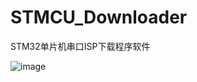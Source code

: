 # STMCU_Downloader
STM32单片机串口ISP下载程序软件

![image](https://github.com/ankun6/STMCU_Downloader/blob/main/result.jpg)
